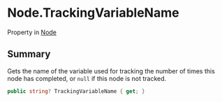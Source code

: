 # Node.TrackingVariableName

Property in [Node](/docs/api/csharp/yarn.node.md)

## Summary


Gets the name of the variable used for tracking the number of times
this node has completed, or  `null`  if this node is
not tracked.


```csharp
public string? TrackingVariableName { get; }
```

